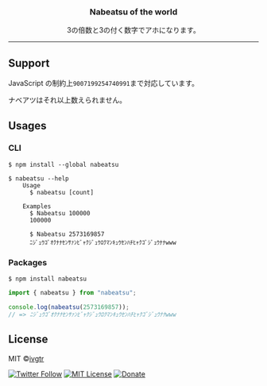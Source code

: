 <div align="center">
  <h3>
    Nabeatsu of the world
  </h3>
  <p align="center">3の倍数と3の付く数字でアホになります。</p>
</div>

---

## Support

JavaScript の制約上`9007199254740991`まで対応しています。

ナベアツはそれ以上数えられません。

## Usages

### CLI

```shell
$ npm install --global nabeatsu
```

```shell
$ nabeatsu --help
    Usage
      $ nabeatsu [count]

    Examples
      $ Nabeatsu 100000
      100000

      $ Nabeatsu 2573169857
      ﾆｼﾞｭｳｺﾞｵｸﾅﾅｾﾝｻｧﾝﾋﾞｬｸｼﾞｭｳﾛｸﾏﾝｷｭｳｾﾝﾊﾁﾋｬｸｺﾞｼﾞｭｳﾅﾅwww

```

### Packages

```shell
$ npm install nabeatsu
```

```js
import { nabeatsu } from "nabeatsu";

console.log(nabeatsu(2573169857));
// => ﾆｼﾞｭｳｺﾞｵｸﾅﾅｾﾝｻｧﾝﾋﾞｬｸｼﾞｭｳﾛｸﾏﾝｷｭｳｾﾝﾊﾁﾋｬｸｺﾞｼﾞｭｳﾅﾅwww
```

## License

MIT ©[ivgtr](https://github.com/ivgtr)

[![Twitter Follow](https://img.shields.io/twitter/follow/ivgtr?style=social)](https://twitter.com/ivgtr) [![MIT License](http://img.shields.io/badge/license-MIT-blue.svg?style=flat)](LICENSE) [![Donate](https://img.shields.io/badge/%EF%BC%84-support-green.svg?style=flat-square)](https://www.buymeacoffee.com/ivgtr)
